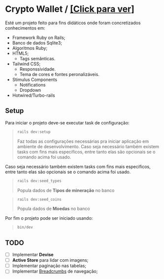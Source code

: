 # Crypto Wallet / [[Click para ver]](/images.md)

Esté um projeto feito para fins didáticos onde foram concretizados conhecimentos em:
- Framework Ruby on Rails;
- Banco de dados Sqlite3;
- Algoritmos Ruby;
- HTML5;
  - Tags semânticas.
- Tailwind CSS;
  - Responssividade.
  - Tema de cores e fontes peronalizáveis.
- Stimulus Components
  - Notifications
  - Dropdown
- Hotwired/Turbo-rails

## Setup

Para iniciar o projeto deve-se executar task de configuração:
>```bash
>rails dev:setup
>```
> Faz todas as configurações necessárias pra iniciar aplicação em ambiente de desenvolvimento.
Caso seja necessário também existem tasks com fins mais especificos, entre tanto elas são opcionais se o comando acima foi usado.

Caso seja necessário também existem tasks com fins mais especificos, entre tanto elas são opcionais se o comando acima foi usado.
>```bash
>rails dev:seed_types
>```
> Popula dados de **Tipos de mineração** no banco

>```bash
>rails dev:seed_coins
>```
> Popula dados de **Moedas** no banco

Por fim o projeto pode ser iniciado usando:
>```bash
>bin/dev
>```

## TODO

- [ ] Implementar **Devise**
- [ ] **Active Store** para lidar com imagens;
- [ ] Implementar paginação nas tabelas;
- [ ] Implementar [Breadcrumbs](https://i.imgur.com/lFfYWpg.png) de navegação;